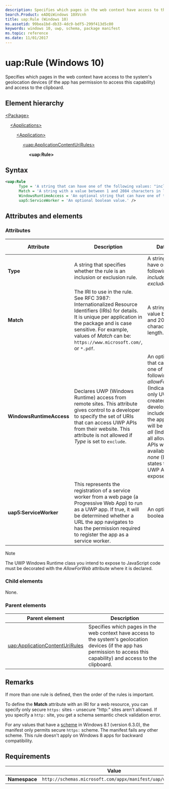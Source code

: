 ```yaml
---
description: Specifies which pages in the web context have access to the system's geolocation devices and access to the clipboard (Windows 10).
Search.Product: eADQiWindows 10XVcnh
title: uap:Rule (Windows 10)
ms.assetid: 99bea1bd-db33-4dc9-bdf5-299f413d5c00
keywords: windows 10, uwp, schema, package manifest
ms.topic: reference
ms.date: 11/01/2017
---
```


# uap:Rule (Windows 10)

Specifies which pages in the web context have access to the system's geolocation devices (if the app has permission to access this capability) and access to the clipboard.

## Element hierarchy

[\<Package\>](element-package.md)

&nbsp;&nbsp;&nbsp;&nbsp;[\<Applications\>](element-applications.md)

&nbsp;&nbsp;&nbsp;&nbsp; &nbsp;&nbsp;&nbsp;&nbsp;[\<Application\>](element-application.md)

&nbsp;&nbsp;&nbsp;&nbsp; &nbsp;&nbsp;&nbsp;&nbsp; &nbsp;&nbsp;&nbsp;&nbsp;[\<uap:ApplicationContentUriRules\>](element-uap-applicationcontenturirules.md)

&nbsp;&nbsp;&nbsp;&nbsp; &nbsp;&nbsp;&nbsp;&nbsp; &nbsp;&nbsp;&nbsp;&nbsp; &nbsp;&nbsp;&nbsp;&nbsp;**\<uap:Rule\>**

## Syntax

```xml
<uap:Rule
      Type = 'A string that can have one of the following values: "include" or "exclude".'
      Match = 'A string with a value between 1 and 2084 characters in length.'
      WindowsRuntimeAccess = 'An optional string that can have one of the following values: "allowForWebOnly", "all", or "none".' 
      uap5:ServiceWorker = 'An optional boolean value.' />
```

## Attributes and elements

### Attributes

| Attribute | Description | Data type | Required | Default value |
|-|-|-|-|-|
| **Type** | A string that specifies whether the rule is an inclusion or exclusion rule. | A string that can have one of the following values: *include* or *exclude*. | Yes |  |
| **Match** | The IRI to use in the rule. See RFC 3987: Internationalized Resource Identifiers (IRIs) for details. It is unique per application in the package and is case sensitive. For example, values of *Match* can be: `https://www.microsoft.com/`, or `*.pdf`. | A string with a value between 1 and 2084 characters in length. | Yes |  |
| **WindowsRuntimeAccess** | Declares UWP (Windows Runtime) access from remote sites. This attribute gives control to a developer to specify the set of URIs that can access UWP APIs from their website. This attribute is not allowed if *Type* is set to `exclude`. | An optional string that can have one of the following values: *allowForWebOnly* (Indicates that only UWP APIs created by the developer and included inside the app package will be exposed.), *all* (Indicates that all allowed UWP APIs will be available.), or *none* (Explicitly states that no UWP APIs will be exposed.). | No | *none* |
| **uap5:ServiceWorker** | This represents the registration of a service worker from a web page (a Progressive Web App) to run as a UWP app. If true, it will be determined whether a URL the app navigates to has the permission required to register the app as a service worker. | An optional boolean value. | No |  |

> [!NOTE]
> The UWP Windows Runtime class you intend to expose to JavaScript code must be decorated with the *AllowForWeb* attribute where it is declared.

### Child elements

None.

### Parent elements

| Parent element | Description |
|-|-|
| [uap:ApplicationContentUriRules](element-uap-applicationcontenturirules.md) | Specifies which pages in the web context have access to the system's geolocation devices (if the app has permission to access this capability) and access to the clipboard. |

## Remarks

If more than one rule is defined, then the order of the rules is important.

To define the **Match** attribute with an IRI for a web resource, you can specify only secure `https:` sites - unsecure "http:" sites aren't allowed. If you specify a `http:` site, you get a schema semantic check validation error.

For any values that have a [scheme](/windows/uwp/launch-resume/launch-maps-app) in Windows 8.1 (version 6.3.0), the manifest only permits secure `https:` scheme. The manifest fails any other scheme. This rule doesn't apply on Windows 8 apps for backward compatibility.

## Requirements

|   | Value |
|--|--|
| **Namespace** | `http://schemas.microsoft.com/appx/manifest/uap/windows10` |

